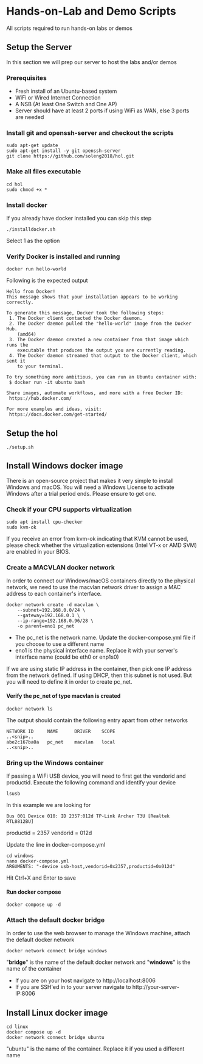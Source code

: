 # Hands-on-Lab and Demo Scripts
All scripts required to run hands-on labs or demos

## Setup the Server
In this section we will prep our server to host the labs and/or demos
### Prerequisites
* Fresh install of an Ubuntu-based system
* WiFi or Wired Internet Connection
* A NSB (At least One Switch and One AP)
* Server should have at least 2 ports if using WiFi as WAN, else 3 ports are needed

### Install git and openssh-server and checkout the scripts
```
sudo apt-get update
sudo apt-get install -y git openssh-server
git clone https://github.com/soleng2018/hol.git
```

### Make all files executable
```
cd hol
sudo chmod +x *
```

### Install docker
If you already have docker installed you can skip this step
```
./installdocker.sh
```
Select 1 as the option

### Verify Docker is installed and running
```
docker run hello-world
```

Following is the expected output
```
Hello from Docker!
This message shows that your installation appears to be working correctly.

To generate this message, Docker took the following steps:
 1. The Docker client contacted the Docker daemon.
 2. The Docker daemon pulled the "hello-world" image from the Docker Hub.
    (amd64)
 3. The Docker daemon created a new container from that image which runs the
    executable that produces the output you are currently reading.
 4. The Docker daemon streamed that output to the Docker client, which sent it
    to your terminal.

To try something more ambitious, you can run an Ubuntu container with:
 $ docker run -it ubuntu bash

Share images, automate workflows, and more with a free Docker ID:
 https://hub.docker.com/

For more examples and ideas, visit:
 https://docs.docker.com/get-started/
```

## Setup the hol
```
./setup.sh
```

## Install Windows docker image
There is an open-source project that makes it very simple to install Windows and macOS. You will need a Windows License to activate Windows after a trial period ends. Please ensure to get one.

### Check if your CPU supports virtualization
```
sudo apt install cpu-checker
sudo kvm-ok
```
If you receive an error from kvm-ok indicating that KVM cannot be used, please check whether the virtualization extensions (Intel VT-x or AMD SVM) are enabled in your BIOS.

### Create a MACVLAN docker network
In order to connect our Windows/macOS containers directly to the physical network, we need to use the macvlan network driver to assign a MAC address to each container's interface.

```
docker network create -d macvlan \
    --subnet=192.168.0.0/24 \
    --gateway=192.168.0.1 \
    --ip-range=192.168.0.96/28 \
    -o parent=eno1 pc_net
```
* The pc_net is the network name. Update the docker-compose.yml file if you choose to use a different name
* eno1 is the physical interface name. Replace it with your server's interface name (could be eth0 or enp1s0)

If we are using static IP address in the container, then pick one IP address from the network defined. If using DHCP, then this subnet is not used. But you will need to define it in order to create pc_net.

#### Verify the pc_net of type macvlan is created
```
docker network ls
```
The output should contain the following entry apart from other networks
```
NETWORK ID     NAME      DRIVER    SCOPE
..<snip>..
abe2c167ba0a   pc_net    macvlan   local
..<snip>..
```

### Bring up the Windows container
If passing a WiFi USB device, you will need to first get the vendorid and productid.
Execute the following command and identify your device
```
lsusb
```
In this example we are looking for
```
Bus 001 Device 010: ID 2357:012d TP-Link Archer T3U [Realtek RTL8812BU]
```
productid = 2357
vendorid = 012d

Update the line in docker-compose.yml
```
cd windows
nano docker-compose.yml
ARGUMENTS: "-device usb-host,vendorid=0x2357,productid=0x012d"
```
Hit Ctrl+X and Enter to save

#### Run docker compose
```
docker compose up -d
```
### Attach the default docker bridge
In order to use the web browser to manage the Windows machine, attach the default docker network
```
docker network connect bridge windows
```
"**bridge**" is the name of the default docker network and "**windows**" is the name of the container

* If you are on your host navigate to http://localhost:8006
* If you are SSH'ed in to your server navigate to http://your-server-IP:8006

## Install Linux docker image
```
cd linux
docker compose up -d
docker network connect bridge ubuntu
```
"ubuntu" is the name of the container. Replace it if you used a different name